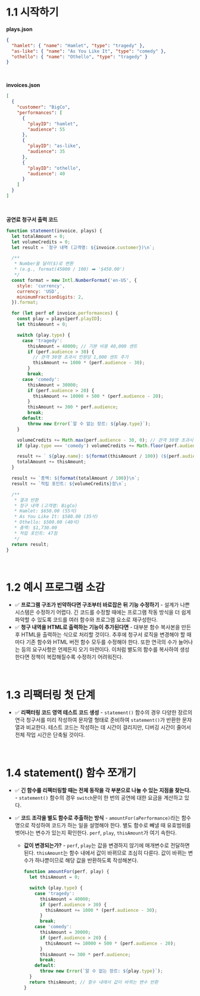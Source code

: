 # 1.1 시작하기

**plays.json**

```json
{
  "hamlet": { "name": "Hamlet", "type": "tragedy" },
  "as-like": { "name": "As You Like It", "type": "comedy" },
  "othello": { "name": "Othello", "type": "tragedy" }
}
```

<br />

**invoices.json**

```json
[
  {
    "customer": "BigCo",
    "performances": [
      {
        "playID": "hamlet",
        "audience": 55
      },
      {
        "playID": "as-like",
        "audience": 35
      },
      {
        "playID": "othello",
        "audience": 40
      }
    ]
  }
]
```

<br />

**공연료 청구서 출력 코드**

```javascript
function statement(invoice, plays) {
  let totalAmount = 0;
  let volumeCredits = 0;
  let result = `청구 내역 (고객명: ${invoice.customer})\n`;

  /**
   * Number을 달러($)로 변환
   * (e.g., format(45000 / 100) ➡️ '$450.00')
   */
  const format = new Intl.NumberFormat('en-US', {
    style: 'currency',
    currency: 'USD',
    minimumFractionDigits: 2,
  }).format;

  for (let perf of invoice.performances) {
    const play = plays[perf.playID];
    let thisAmount = 0;

    switch (play.type) {
      case 'tragedy':
        thisAmount = 40000; // 기본 비용 40,000 센트
        if (perf.audience > 30) {
          // 관객 30명 초과시 인원당 1,000 센트 추가
          thisAmount += 1000 * (perf.audience - 30);
        }
        break;
      case 'comedy':
        thisAmount = 30000;
        if (perf.audience > 20) {
          thisAmount += 10000 + 500 * (perf.audience - 20);
        }
        thisAmount += 300 * perf.audience;
        break;
      default:
        throw new Error(`알 수 없는 장르: ${play.type}`);
    }

    volumeCredits += Math.max(perf.audience - 30, 0); // 관객 30명 초과시 1명당 1점
    if (play.type === 'comedy') volumeCredits += Math.floor(perf.audience / 5); // 코미디 관객은 5명당 1점 추가 포인트

    result += ` ${play.name}: ${format(thisAmount / 100)} (${perf.audience}석)\n`;
    totalAmount += thisAmount;
  }

  result += `총액: ${format(totalAmount / 100)}\n`;
  result += `적립 포인트: ${volumeCredits}점\n`;

  /**
   * 결과 반환
   * 청구 내역 (고객명: BigCo)
   * Hamlet: $650.00 (55석)
   * As You Like It: $580.00 (35석)
   * Othello: $500.00 (40석)
   * 총액: $1,730.00
   * 적립 포인트: 47점
   */
  return result;
}
```

<br />

# 1.2 예시 프로그램 소감

- ✅ **프로그램 구조가 빈약하다면 구조부터 바로잡은 뒤 기능 수정하기** - 설계가 나쁜 시스템은 수정하기 어렵다. 긴 코드를 수정할 때에는 프로그램 작동 방식을 더 쉽게 파악할 수 있도록 코드를 여러 함수와 프로그램 요소로 재구성한다.
- ✅ **청구 내역을 HTML로 출력하는 기능이 추가된다면** - 대부분 함수 복사본을 만든 후 HTML을 출력하는 식으로 처리할 것이다. 추후에 청구서 로직을 변경해야 할 때마다 기존 함수와 HTML 버전 함수 모두를 수정해야 한다. 또한 연극의 수가 늘어나는 등의 요구사항은 언제든지 오기 마련이다. 이처럼 별도의 함수를 복사하여 생성한다면 정책이 복잡해질수록 수정하기 어려워진다.

<br />

# 1.3 리팩터링 첫 단계

- ✅ **리팩터링 코드 영역 테스트 코드 생성** - `statement()` 함수의 경우 다양한 장르의 연극 청구서를 미리 작성하여 문자열 형태로 준비하여 `statement()`가 반환한 문자열과 비교한다. 테스트 코드는 작성하는 데 시간이 걸리지만, 디버깅 시간이 줄어서 전체 작업 시간은 단축될 것이다.

<br />

# 1.4 statement() 함수 쪼개기

- ✅ **긴 함수를 리팩터링할 때는 전체 동작을 각 부분으로 나눌 수 있는 지점을 찾는다.** - `statement()` 함수의 경우 `switch`문이 한 번의 공연에 대한 요금을 계산하고 있다.
- ✅ **코드 조각을 별도 함수로 추출하는 방식** - `amountFor(aPerformance)`라는 함수명으로 작성하여 코드가 하는 일을 설명해야 한다. 별도 함수로 빼낼 때 유효범위를 벗어나는 변수가 있는지 확인한다. `perf`, `play`, `thisAmount`가 여기 속한다.

  - **값이 변경되는가?** - `perf`, `play`는 값을 변경하지 않기에 매개변수로 전달하면 된다. `thisAmount`는 함수 내에서 값이 바뀌므로 조심히 다룬다. 값이 바뀌는 변수가 하나뿐이므로 해당 값을 반환하도록 작성해본다.

    ```javascript
    function amountFor(perf, play) {
      let thisAmount = 0;

      switch (play.type) {
        case 'tragedy':
          thisAmount = 40000;
          if (perf.audience > 30) {
            thisAmount += 1000 * (perf.audience - 30);
          }
          break;
        case 'comedy':
          thisAmount = 30000;
          if (perf.audience > 20) {
            thisAmount += 10000 + 500 * (perf.audience - 20);
          }
          thisAmount += 300 * perf.audience;
          break;
        default:
          throw new Error(`알 수 없는 장르: ${play.type}`);
      }
      return thisAmount; // 함수 내에서 값이 바뀌는 변수 반환
    }
    ```
